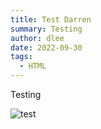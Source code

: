 ```yaml
---
title: Test Darren
summary: Testing
author: dlee
date: 2022-09-30
tags:
  - HTML
---
```

Testing

![test](/guides/images/Screenshot-1.png)